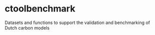 # ctoolbenchmark
Datasets and functions to support the validation and benchmarking of Dutch carbon models
